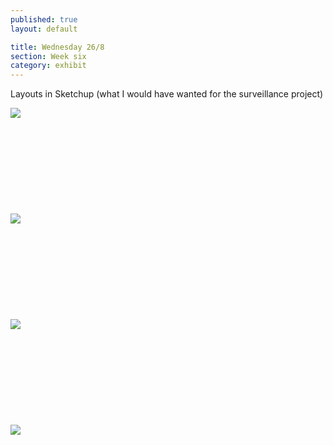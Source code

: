 ```yaml
---
published: true
layout: default

title: Wednesday 26/8
section: Week six
category: exhibit
---
```


Layouts in Sketchup (what I would have wanted for the surveillance project)

<img src="https://farm1.staticflickr.com/643/20887309531_721e02c74a_z_d.jpg">
<br><br>
<br><br>
<br><br>
<br><br>
<br><br>
<img src="https://farm1.staticflickr.com/772/20880084495_7efb02bc5b_z_d.jpg">
<br><br>
<br><br>
<br><br>
<br><br>
<br><br>
<img src="https://farm1.staticflickr.com/648/20257491304_393f138379_z_d.jpg">
<br><br>
<br><br>
<br><br>
<br><br>
<br><br>
<img src="https://farm6.staticflickr.com/5820/20693339599_59b3cf370f_z_d.jpg">
